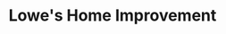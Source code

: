 ---
title: "Lowe's Home Improvement"
url: /fayetteville/lowes-home-improvement/
shop: doityourself
---